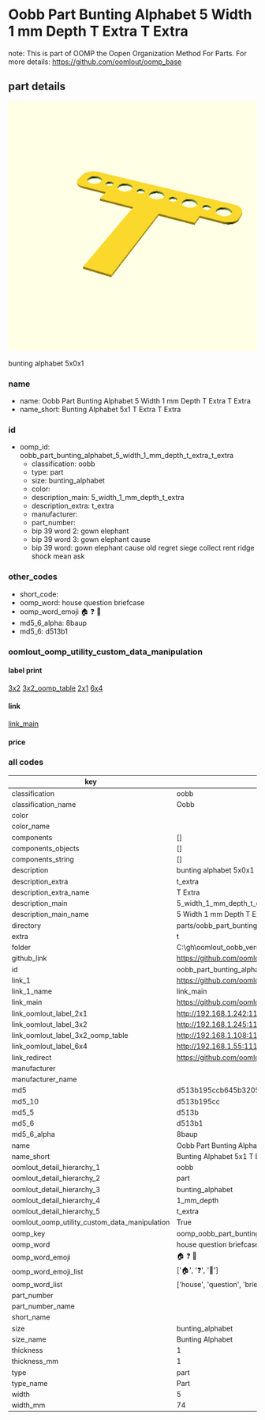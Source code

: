 # Oobb Part Bunting Alphabet 5 Width 1 mm Depth T Extra T Extra  

note: This is part of OOMP the Oopen Organization Method For Parts. For more details: https://github.com/oomlout/oomp_base

##  part details
  

[![](3dpr.png)](3dpr.png)

bunting alphabet 5x0x1



### name
* name: Oobb Part Bunting Alphabet 5 Width 1 mm Depth T Extra T Extra
* name_short: Bunting Alphabet 5x1 T Extra T Extra
### id
* oomp_id: oobb_part_bunting_alphabet_5_width_1_mm_depth_t_extra_t_extra
  * classification: oobb
  * type: part
  * size: bunting_alphabet
  * color: 
  * description_main: 5_width_1_mm_depth_t_extra
  * description_extra: t_extra
  * manufacturer: 
  * part_number: 
  * bip 39 word 2: gown elephant
  * bip 39 word 3: gown elephant cause
  * bip 39 word: gown elephant cause old regret siege collect rent ridge shock mean ask

### other_codes
* short_code: 
* oomp_word: house question briefcase
* oomp_word_emoji :house: :question: :briefcase:
* md5_6_alpha: 8baup
* md5_6: d513b1






### oomlout_oomp_utility_custom_data_manipulation
#### label print
[3x2](http://192.168.1.245:1112/?label=oomp%208baup)
[3x2_oomp_table](http://192.168.1.108:1112/?label=oomp%208baup)
[2x1](http://192.168.1.242:1112/?label=oomp%208baup)
[6x4](http://192.168.1.55:1112/?label=oomp%208baup)    

#### link

[link_main](https://github.com/oomlout/oomlout_oobb_version_4_generated_parts/tree/main/navigation_oomp/oobb/part/bunting_alphabet/5_width_1_mm_depth_t_extra/t_extra/part)                              

#### price







### all codes 
| key | value |  
| --- | --- |  
| classification | oobb |  
| classification_name | Oobb |  
| color |  |  
| color_name |  |  
| components | [] |  
| components_objects | [] |  
| components_string | [] |  
| description | bunting alphabet 5x0x1 |  
| description_extra | t_extra |  
| description_extra_name | T Extra |  
| description_main | 5_width_1_mm_depth_t_extra |  
| description_main_name | 5 Width 1 mm Depth T Extra |  
| directory | parts/oobb_part_bunting_alphabet_5_width_1_mm_depth_t_extra_t_extra |  
| extra | t |  
| folder | C:\gh\oomlout_oobb_version_4_generated_parts\parts\oobb_part_bunting_alphabet_5_width_1_mm_depth_t_extra_t_extra |  
| github_link | https://github.com/oomlout/oomlout_oomp_part_src/tree/main/parts/oobb_part_bunting_alphabet_5_width_1_mm_depth_t_extra_t_extra |  
| id | oobb_part_bunting_alphabet_5_width_1_mm_depth_t_extra_t_extra |  
| link_1 | https://github.com/oomlout/oomlout_oobb_version_4_generated_parts/tree/main/navigation_oomp/oobb/part/bunting_alphabet/5_width_1_mm_depth_t_extra/t_extra/part |  
| link_1_name | link_main |  
| link_main | https://github.com/oomlout/oomlout_oobb_version_4_generated_parts/tree/main/navigation_oomp/oobb/part/bunting_alphabet/5_width_1_mm_depth_t_extra/t_extra/part |  
| link_oomlout_label_2x1 | http://192.168.1.242:1112/?label=oomp%208baup |  
| link_oomlout_label_3x2 | http://192.168.1.245:1112/?label=oomp%208baup |  
| link_oomlout_label_3x2_oomp_table | http://192.168.1.108:1112/?label=oomp%208baup |  
| link_oomlout_label_6x4 | http://192.168.1.55:1112/?label=oomp%208baup |  
| link_redirect | https://github.com/oomlout/oomlout_oobb_version_4_generated_parts/tree/main/parts/oobb_bunting_alphabet_05_01_ex_t |  
| manufacturer |  |  
| manufacturer_name |  |  
| md5 | d513b195ccb645b3205a59a04911f329 |  
| md5_10 | d513b195cc |  
| md5_5 | d513b |  
| md5_6 | d513b1 |  
| md5_6_alpha | 8baup |  
| name | Oobb Part Bunting Alphabet 5 Width 1 mm Depth T Extra T Extra |  
| name_short | Bunting Alphabet 5x1 T Extra T Extra |  
| oomlout_detail_hierarchy_1 | oobb |  
| oomlout_detail_hierarchy_2 | part |  
| oomlout_detail_hierarchy_3 | bunting_alphabet |  
| oomlout_detail_hierarchy_4 | 1_mm_depth |  
| oomlout_detail_hierarchy_5 | t_extra |  
| oomlout_oomp_utility_custom_data_manipulation | True |  
| oomp_key | oomp_oobb_part_bunting_alphabet_5_width_1_mm_depth_t_extra_t_extra |  
| oomp_word | house question briefcase |  
| oomp_word_emoji | :house: :question: :briefcase: |  
| oomp_word_emoji_list | [':house:', ':question:', ':briefcase:'] |  
| oomp_word_list | ['house', 'question', 'briefcase'] |  
| part_number |  |  
| part_number_name |  |  
| short_name |  |  
| size | bunting_alphabet |  
| size_name | Bunting Alphabet |  
| thickness | 1 |  
| thickness_mm | 1 |  
| type | part |  
| type_name | Part |  
| width | 5 |  
| width_mm | 74 |  
